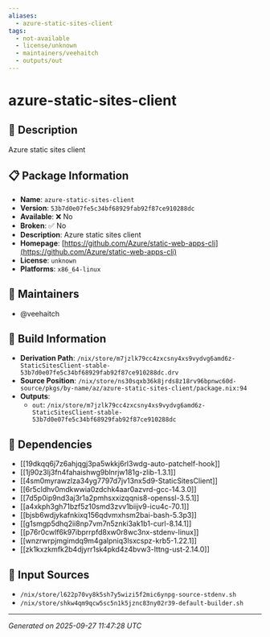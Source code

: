 ```yaml
---
aliases:
  - azure-static-sites-client
tags:
  - not-available
  - license/unknown
  - maintainers/veehaitch
  - outputs/out
---
```


# azure-static-sites-client

## 📝 Description

Azure static sites client

## 📋 Package Information

- **Name**: `azure-static-sites-client`
- **Version**: `53b7d0e07fe5c34bf68929fab92f87ce910288dc`
- **Available**: ❌ No
- **Broken**: ✅ No
- **Description**: Azure static sites client
- **Homepage**: [https://github.com/Azure/static-web-apps-cli](https://github.com/Azure/static-web-apps-cli)
- **License**: `unknown`
- **Platforms**: `x86_64-linux`
## 👥 Maintainers

- @veehaitch


## 🔧 Build Information

- **Derivation Path**: `/nix/store/m7jzlk79cc4zxcsny4xs9vydvg6amd6z-StaticSitesClient-stable-53b7d0e07fe5c34bf68929fab92f87ce910288dc.drv`
- **Source Position**: `/nix/store/ns30sqxb36k8jrds8z18rv96bpnwc60d-source/pkgs/by-name/az/azure-static-sites-client/package.nix:94`
- **Outputs**:
  - `out`:  `/nix/store/m7jzlk79cc4zxcsny4xs9vydvg6amd6z-StaticSitesClient-stable-53b7d0e07fe5c34bf68929fab92f87ce910288dc`

## 🔗 Dependencies

- [[19dkqq6j7z6ahjqgj3pa5wkkj6rl3wdg-auto-patchelf-hook]]
- [[1j90z3lj3fn4fahaishwg9blnrjw181g-zlib-1.3.1]]
- [[4sm0myrawzlza34yg7797d7jv13nx5d9-StaticSitesClient]]
- [[6r5cldhv0mdkwwia0zdchk4aar0azvrd-gcc-14.3.0]]
- [[7d5p0ip9nd3aj3r1a2pmhsxxizqqnis8-openssl-3.5.1]]
- [[a4xkph3gh71bzf5z10smd3zvv1biijv9-icu4c-70.1]]
- [[bjsb6wdjykafnkixq156qdvmxhsm2bai-bash-5.3p3]]
- [[g1smgp5dhq2ii8np7vm7n5znki3ak1b1-curl-8.14.1]]
- [[p76r0cwlf6k97ibprrpfd8xw0r8wc3nx-stdenv-linux]]
- [[wnzrwrpjmgimdq9m4galpniq3lsxcspz-krb5-1.22.1]]
- [[zk1kxzkmfk2b4djyrr1sk4pkd4z4bvw3-lttng-ust-2.14.0]]

## 📁 Input Sources

- `/nix/store/l622p70vy8k5sh7y5wizi5f2mic6ynpg-source-stdenv.sh`
- `/nix/store/shkw4qm9qcw5sc5n1k5jznc83ny02r39-default-builder.sh`

---
*Generated on 2025-09-27 11:47:28 UTC*
